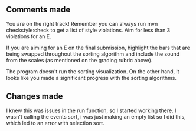 ## Comments made 

You are on the right track! Remember you can always run mvn checkstyle:check to get a list of style violations. Aim for less than 3 violations for an E.

If you are aiming for an E on the final submission, highlight the bars that are being swapped throughout the sorting algorithm and include the sound from the scales (as mentioned on the grading rubric above).

The program doesn't run the sorting visualization. On the other hand, it looks like you made a significant progress with the sorting algorithms.

## Changes made

I knew this was issues in the run function, so I started working there. I wasn't calling the events sort, i was just making an empty list so I did this, which led to an error with selection sort. 